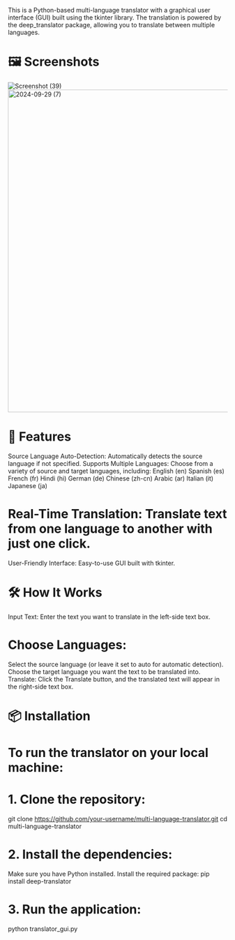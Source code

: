This is a Python-based multi-language translator with a graphical user interface (GUI) built using the tkinter library. The translation is powered by the deep_translator package, allowing you to translate between multiple languages.

# 🖼️ Screenshots

![Screenshot (39)](https://github.com/user-attachments/assets/ed3dd7f9-7ac3-44f5-8f5c-efcddc38b751) 
<img width="739" alt="2024-09-29 (7)" src="https://github.com/user-attachments/assets/adaba62a-2b00-4a5a-9d01-c50ea906be4f">


# 🚀 Features
Source Language Auto-Detection: Automatically detects the source language if not specified.
Supports Multiple Languages: Choose from a variety of source and target languages, including:
English (en)
Spanish (es)
French (fr)
Hindi (hi)
German (de)
Chinese (zh-cn)
Arabic (ar)
Italian (it)
Japanese (ja)

# Real-Time Translation: Translate text from one language to another with just one click.
User-Friendly Interface: Easy-to-use GUI built with tkinter.
# 🛠️ How It Works
Input Text: Enter the text you want to translate in the left-side text box.
# Choose Languages:
Select the source language (or leave it set to auto for automatic detection).
Choose the target language you want the text to be translated into.
Translate: Click the Translate button, and the translated text will appear in the right-side text box.
# 📦 Installation
# To run the translator on your local machine:

# 1. Clone the repository:
   git clone https://github.com/your-username/multi-language-translator.git
cd multi-language-translator
# 2. Install the dependencies:
Make sure you have Python installed.
Install the required package:
pip install deep-translator
# 3. Run the application:
   python translator_gui.py

